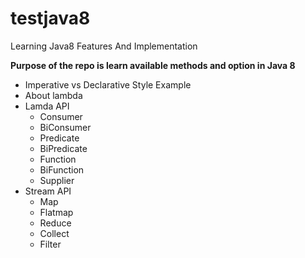 # testjava8
Learning Java8 Features And Implementation

__Purpose of the repo is learn available methods and option in Java 8__

* Imperative vs Declarative Style Example
* About lambda
* Lamda API
    - Consumer
    - BiConsumer
    - Predicate
    - BiPredicate
    - Function
    - BiFunction
    - Supplier
* Stream API
    - Map
    - Flatmap
    - Reduce
    - Collect
    - Filter
    


